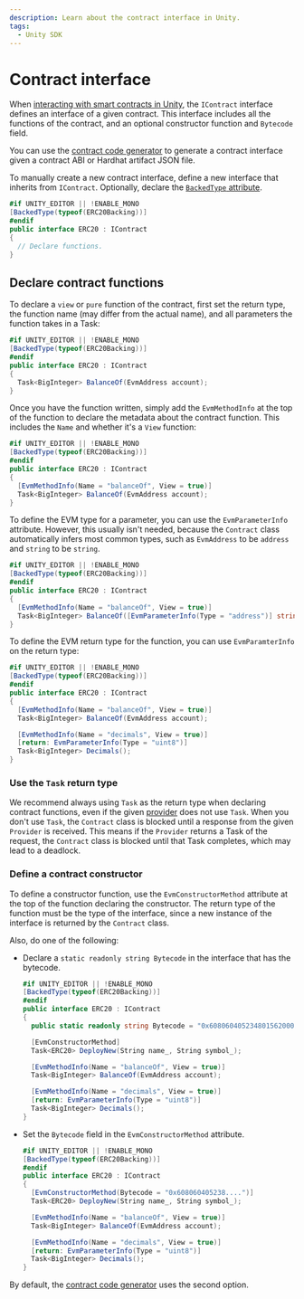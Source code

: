 ```yaml
---
description: Learn about the contract interface in Unity.
tags:
  - Unity SDK
---
```


# Contract interface

When [interacting with smart contracts in Unity](index.md), the `IContract` interface defines an
interface of a given contract.
This interface includes all the functions of the contract, and an optional constructor function and
`Bytecode` field.

You can use the [contract code generator](index.md#generate-contract-code) to generate a contract
interface given a contract ABI or Hardhat artifact JSON file.

To manually create a new contract interface, define a new interface that inherits from `IContract`.
Optionally, declare the [`BackedType` attribute](contract-factory.md#backed-type-contract-factory).

```csharp
#if UNITY_EDITOR || !ENABLE_MONO
[BackedType(typeof(ERC20Backing))]
#endif
public interface ERC20 : IContract
{
  // Declare functions.
}
```

## Declare contract functions

To declare a `view` or `pure` function of the contract, first set the return type, the function name
(may differ from the actual name), and all parameters the function takes in a Task:

```csharp
#if UNITY_EDITOR || !ENABLE_MONO
[BackedType(typeof(ERC20Backing))]
#endif
public interface ERC20 : IContract
{
  Task<BigInteger> BalanceOf(EvmAddress account);
}
```

Once you have the function written, simply add the `EvmMethodInfo` at the top of the function to
declare the metadata about the contract function.
This includes the `Name` and whether it's a `View` function:

```csharp
#if UNITY_EDITOR || !ENABLE_MONO
[BackedType(typeof(ERC20Backing))]
#endif
public interface ERC20 : IContract
{
  [EvmMethodInfo(Name = "balanceOf", View = true)]
  Task<BigInteger> BalanceOf(EvmAddress account);
}
```

To define the EVM type for a parameter, you can use the `EvmParameterInfo` attribute.
However, this usually isn't needed, because the `Contract` class automatically infers most common
types, such as `EvmAddress` to be `address` and `string` to be `string`.

```csharp
#if UNITY_EDITOR || !ENABLE_MONO
[BackedType(typeof(ERC20Backing))]
#endif
public interface ERC20 : IContract
{
  [EvmMethodInfo(Name = "balanceOf", View = true)]
  Task<BigInteger> BalanceOf([EvmParameterInfo(Type = "address")] string account);
}
```

To define the EVM return type for the function, you can use `EvmParamterInfo` on the return type:

```csharp
#if UNITY_EDITOR || !ENABLE_MONO
[BackedType(typeof(ERC20Backing))]
#endif
public interface ERC20 : IContract
{
  [EvmMethodInfo(Name = "balanceOf", View = true)]
  Task<BigInteger> BalanceOf(EvmAddress account);

  [EvmMethodInfo(Name = "decimals", View = true)]
  [return: EvmParameterInfo(Type = "uint8")]
  Task<BigInteger> Decimals();
}
```

### Use the `Task` return type

We recommend always using `Task` as the return type when declaring contract functions, even if
the given [provider](contract-provider.md) does not use `Task`.
When you don't use `Task`, the `Contract` class is blocked until a response from the given
`Provider` is received.
This means if the `Provider` returns a Task of the request, the `Contract` class is blocked until
that Task completes, which may lead to a deadlock.

### Define a contract constructor

To define a constructor function, use the `EvmConstructorMethod` attribute at the top of the
function declaring the constructor.
The return type of the function must be the type of the interface, since a new instance of the
interface is returned by the `Contract` class.

Also, do one of the following:

- Declare a `static readonly string Bytecode` in the interface that has the bytecode.

  ```csharp
  #if UNITY_EDITOR || !ENABLE_MONO
  [BackedType(typeof(ERC20Backing))]
  #endif
  public interface ERC20 : IContract
  {
    public static readonly string Bytecode = "0x6080604052348015620000115760008....";

    [EvmConstructorMethod]
    Task<ERC20> DeployNew(String name_, String symbol_);

    [EvmMethodInfo(Name = "balanceOf", View = true)]
    Task<BigInteger> BalanceOf(EvmAddress account);

    [EvmMethodInfo(Name = "decimals", View = true)]
    [return: EvmParameterInfo(Type = "uint8")]
    Task<BigInteger> Decimals();
  }
  ```

- Set the `Bytecode` field in the `EvmConstructorMethod` attribute.

  ```csharp
  #if UNITY_EDITOR || !ENABLE_MONO
  [BackedType(typeof(ERC20Backing))]
  #endif
  public interface ERC20 : IContract
  {
    [EvmConstructorMethod(Bytecode = "0x608060405238....")]
    Task<ERC20> DeployNew(String name_, String symbol_);

    [EvmMethodInfo(Name = "balanceOf", View = true)]
    Task<BigInteger> BalanceOf(EvmAddress account);

    [EvmMethodInfo(Name = "decimals", View = true)]
    [return: EvmParameterInfo(Type = "uint8")]
    Task<BigInteger> Decimals();
  }
  ```

By default, the [contract code generator](index.md#generate-contract-code) uses the second option.
